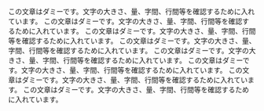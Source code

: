 この文章はダミーです。文字の大きさ、量、字間、行間等を確認するために入れています。
この文章はダミーです。文字の大きさ、量、字間、行間等を確認するために入れています。
この文章はダミーです。文字の大きさ、量、字間、行間等を確認するために入れています。
この文章はダミーです。文字の大きさ、量、字間、行間等を確認するために入れています。
この文章はダミーです。文字の大きさ、量、字間、行間等を確認するために入れています。
この文章はダミーです。文字の大きさ、量、字間、行間等を確認するために入れています。
この文章はダミーです。文字の大きさ、量、字間、行間等を確認するために入れています。
この文章はダミーです。文字の大きさ、量、字間、行間等を確認するために入れています。